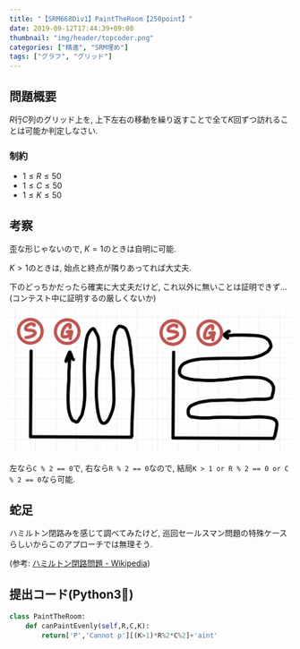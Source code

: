 ```yaml
---
title: "【SRM668Div1】PaintTheRoom【250point】"
date: 2019-09-12T17:44:39+09:00
thumbnail: "img/header/topcoder.png"
categories: ["精進", "SRM埋め"]
tags: ["グラフ", "グリッド"]
---
```


## 問題概要

$R$行$C$列のグリッド上を, 上下左右の移動を繰り返すことで全て$K$回ずつ訪れることは可能か判定しなさい.

### 制約

- $1 \leq R \leq 50$
- $1 \leq C \leq 50$
- $1 \leq K \leq 50$

## 考察

歪な形じゃないので, $K = 1$のときは自明に可能.

$K > 1$のときは, 始点と終点が隣りあってれば大丈夫.

下のどっちかだったら確実に大丈夫だけど, これ以外に無いことは証明できず... (コンテスト中に証明するの厳しくないか)

![ヘビ型](/img/posts/SRM668Div1_250_1.jpg)

左なら`C % 2 == 0`で, 右なら`R % 2 == 0`なので, 結局`K > 1 or R % 2 == 0 or C % 2 == 0`なら可能.

## 蛇足

ハミルトン閉路みを感じて調べてみたけど, 巡回セールスマン問題の特殊ケースらしいからこのアプローチでは無理そう.

(参考: [ハミルトン閉路問題 - Wikipedia](https://ja.wikipedia.org/wiki/ハミルトン閉路問題))

## 提出コード(Python3:snake:)

```python
class PaintTheRoom:
    def canPaintEvenly(self,R,C,K):
        return['P','Cannot p'][(K>1)*R%2*C%2]+'aint'
```
